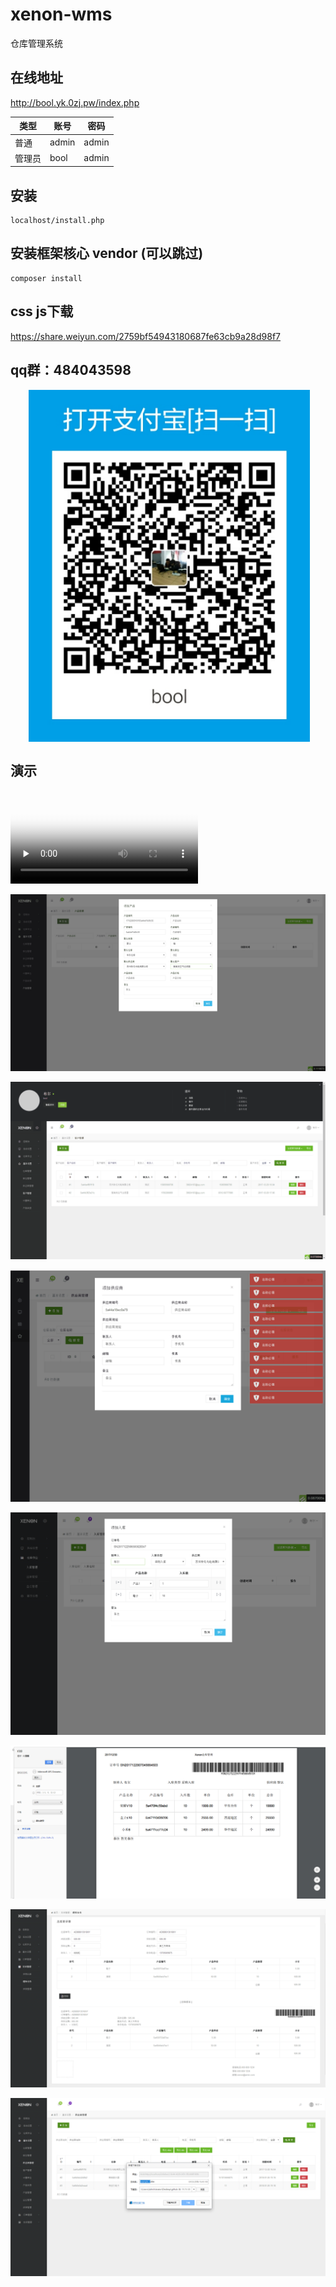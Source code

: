 # xenon-wms

仓库管理系统

## 在线地址 

http://bool.yk.0zj.pw/index.php

类型| 账号 | 密码
---|---|---
普通|admin | admin
管理员|bool | admin



## 安装
	
	localhost/install.php

## 安装框架核心 vendor (可以跳过)

	composer install


## css js下载

https://share.weiyun.com/2759bf54943180687fe63cb9a28d98f7


## qq群：484043598

<div  align="center">    
  <img src="./demo/alipay.png" width = "450" alt="支付宝" align=center />
</div>


## 演示

<video id="video" controls="" preload="none" poster="http://media.w3.org/2010/05/sintel/poster.png">
      <source id="mp4" src="http://media.w3.org/2010/05/sintel/trailer.mp4" type="video/mp4">
      <p>Your user agent does not support the HTML5 Video element.</p>
</video>

![1](./demo/20171229163116.png)

![2](./demo/20171229163127.png)

![3](./demo/20171229163140.png)

![4](./demo/20171229185301.png)

![5](./demo/20171230124819.png)

![6](./demo/20180331020506.png)

![7](./demo/20180331020545.png)
